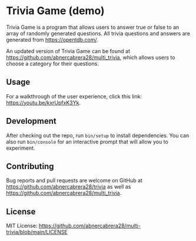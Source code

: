 # Trivia Game (demo)

Trivia Game is a program that allows users to answer true or false to an array of randomly generated questions. All trivia questions and answers are generated from https://opentdb.com/.

An updated version of Trivia Game can be found at https://github.com/abnercabrera28/multi_trivia, which allows users to choose a category for their questions.

## Usage

For a walkthrough of the user experience, click this link: https://youtu.be/kxrUpfxK3Yk.

## Development

After checking out the repo, run `bin/setup` to install dependencies. You can also run `bin/console` for an interactive prompt that will allow you to experiment.

## Contributing

Bug reports and pull requests are welcome on GitHub at https://github.com/abnercabrera28/trivia as well as https://github.com/abnercabrera28/multi_trivia.

## License

MIT License: https://github.com/abnercabrera28/multi-trivia/blob/main/LICENSE 

